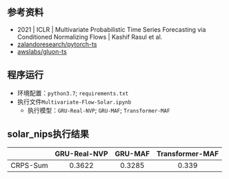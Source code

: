 ## 参考资料
- 2021 | ICLR | Multivariate Probabilistic Time Series Forecasting via Conditioned Normalizing Flows | Kashif Rasul et al.
- [zalandoresearch/pytorch-ts](https://github.com/zalandoresearch/pytorch-ts)
- [awslabs/gluon-ts](https://github.com/awslabs/gluon-ts)

## 程序运行
- 环境配置：`python3.7`; `requirements.txt`
- 执行文件`Multivariate-Flow-Solar.ipynb`
    - 执行模型：`GRU-Real-NVP`; `GRU-MAF`; `Transformer-MAF`

## solar_nips执行结果
|  | GRU-Real-NVP | GRU-MAF | Transformer-MAF | 
| :----: | :----: | :----: | :----: |
| CRPS-Sum | 0.3622 | 0.3285 | 0.339 |  